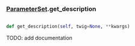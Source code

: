 ### [ParameterSet](ParameterSet.md).get_description

```py

def get_description(self, twig=None, **kwargs)

```



TODO: add documentation

